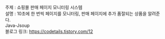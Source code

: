 주제 : 쇼핑몰 판매 페이지 모니터링 시스템</br>
설명 : 10초에 한 번씩 페이지를 모니터링, 판매 페이지에 추가 품절되는 상품을 알려준다. </br>
Java-Jsoup</br>
블로그 링크: https://codetails.tistory.com/12﻿</br>
